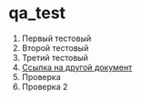 # qa_test

1. Первый тестовый
2. Второй тестовый
3. Третий тестовый
4. [Ссылка на другой документ](theory.md)
5. Проверка
6. Проверка 2
